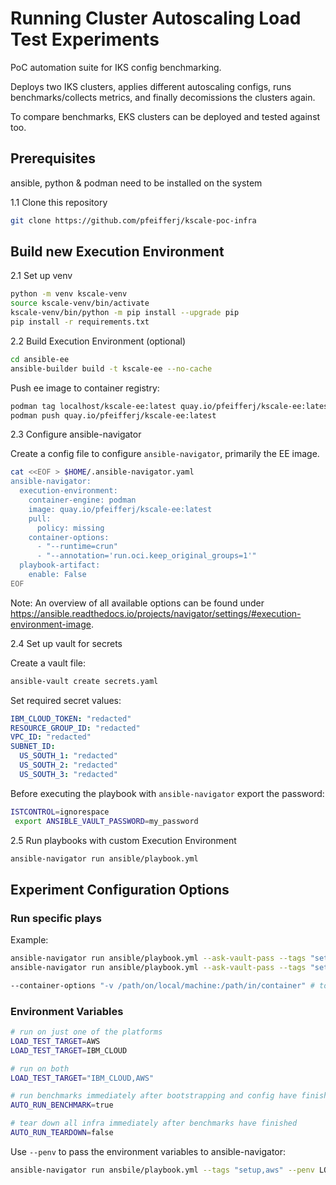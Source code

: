 # Running Cluster Autoscaling Load Test Experiments

PoC automation suite for IKS config benchmarking.

Deploys two IKS clusters, applies different autoscaling configs, runs benchmarks/collects metrics, and finally decomissions the clusters again.

To compare benchmarks, EKS clusters can be deployed and tested against too.

## Prerequisites

ansible, python & podman need to be installed on the system

1.1 Clone this repository

```bash
git clone https://github.com/pfeifferj/kscale-poc-infra
```

## Build new Execution Environment

2.1 Set up venv

```bash
python -m venv kscale-venv
source kscale-venv/bin/activate
kscale-venv/bin/python -m pip install --upgrade pip
pip install -r requirements.txt
```

2.2 Build Execution Environment (optional)

```bash
cd ansible-ee
ansible-builder build -t kscale-ee --no-cache
```

Push ee image to container registry:

```bash
podman tag localhost/kscale-ee:latest quay.io/pfeifferj/kscale-ee:latest
podman push quay.io/pfeifferj/kscale-ee:latest
```

2.3 Configure ansible-navigator

Create a config file to configure `ansible-navigator`, primarily the EE image.

```bash
cat <<EOF > $HOME/.ansible-navigator.yaml
ansible-navigator:
  execution-environment:
    container-engine: podman
    image: quay.io/pfeifferj/kscale-ee:latest
    pull:
      policy: missing
    container-options:
      - "--runtime=crun"
      - "--annotation='run.oci.keep_original_groups=1'"
  playbook-artifact:
    enable: False
EOF
```

Note: An overview of all available options can be found under https://ansible.readthedocs.io/projects/navigator/settings/#execution-environment-image.

2.4 Set up vault for secrets

Create a vault file:

```bash
ansible-vault create secrets.yaml
```

Set required secret values:

```yaml
IBM_CLOUD_TOKEN: "redacted"
RESOURCE_GROUP_ID: "redacted"
VPC_ID: "redacted"
SUBNET_ID:
  US_SOUTH_1: "redacted"
  US_SOUTH_2: "redacted"
  US_SOUTH_3: "redacted"
```

Before executing the playbook with `ansible-navigator` export the password:

```bash
ISTCONTROL=ignorespace
 export ANSIBLE_VAULT_PASSWORD=my_password
```

2.5 Run playbooks with custom Execution Environment

```bash
ansible-navigator run ansible/playbook.yml
```

## Experiment Configuration Options

### Run specific plays

Example:

```bash
ansible-navigator run ansible/playbook.yml --ask-vault-pass --tags "setup,aws"
ansible-navigator run ansible/playbook.yml --ask-vault-pass --tags "setup,ibm_cloud"

--container-options "-v /path/on/local/machine:/path/in/container" # to send log files/metrics to host
```

### Environment Variables

```bash
# run on just one of the platforms
LOAD_TEST_TARGET=AWS
LOAD_TEST_TARGET=IBM_CLOUD

# run on both
LOAD_TEST_TARGET="IBM_CLOUD,AWS"

# run benchmarks immediately after bootstrapping and config have finished
AUTO_RUN_BENCHMARK=true

# tear down all infra immediately after benchmarks have finished
AUTO_RUN_TEARDOWN=false
```

Use `--penv` to pass the environment variables to ansible-navigator:

```bash
ansible-navigator run ansbile/playbook.yml --tags "setup,aws" --penv LOAD_TEST_TARGET --penv AUTO_RUN_TEARDOWN
```

